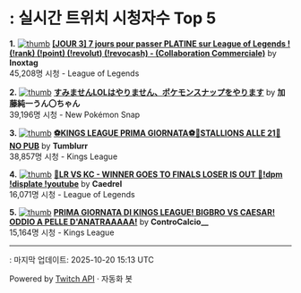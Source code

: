 # : 실시간 트위치 시청자수 Top 5

**1.** [![thumb](https://static-cdn.jtvnw.net/previews-ttv/live_user_inoxtag-320x180.jpg)](https://twitch.tv/Inoxtag)
**[[JOUR 3] 7 jours pour passer PLATINE sur League of Legends ! (!rank) (!point) (!revolut) (!revocash) - (Collaboration Commerciale)](https://twitch.tv/Inoxtag)** by **Inoxtag**<br>45,208명 시청  - League of Legends

**2.** [![thumb](https://static-cdn.jtvnw.net/previews-ttv/live_user_kato_junichi0817-320x180.jpg)](https://twitch.tv/加藤純一うん〇ちゃん)
**[すみませんLOLはやりません、ポケモンスナップをやります](https://twitch.tv/加藤純一うん〇ちゃん)** by **加藤純一うん〇ちゃん**<br>39,196명 시청  - New Pokémon Snap

**3.** [![thumb](https://static-cdn.jtvnw.net/previews-ttv/live_user_tumblurr-320x180.jpg)](https://twitch.tv/Tumblurr)
**[⚽KINGS LEAGUE PRIMA GIORNATA⚽🐎STALLIONS ALLE 21🐎 NO PUB](https://twitch.tv/Tumblurr)** by **Tumblurr**<br>38,857명 시청  - Kings League

**4.** [![thumb](https://static-cdn.jtvnw.net/previews-ttv/live_user_caedrel-320x180.jpg)](https://twitch.tv/Caedrel)
**[🔴LR VS KC - WINNER GOES TO FINALS LOSER IS OUT 🔴!dpm !displate !youtube](https://twitch.tv/Caedrel)** by **Caedrel**<br>16,071명 시청  - League of Legends

**5.** [![thumb](https://static-cdn.jtvnw.net/previews-ttv/live_user_controcalcio__-320x180.jpg)](https://twitch.tv/ControCalcio__)
**[PRIMA GIORNATA DI KINGS LEAGUE! BIGBRO VS CAESAR! ODDIO A PELLE D'ANATRAAAAA!](https://twitch.tv/ControCalcio__)** by **ControCalcio__**<br>15,164명 시청  - Kings League


---
: 마지막 업데이트: 2025-10-20 15:13 UTC

Powered by [Twitch API](https://dev.twitch.tv/docs/api/reference) · 자동화 봇